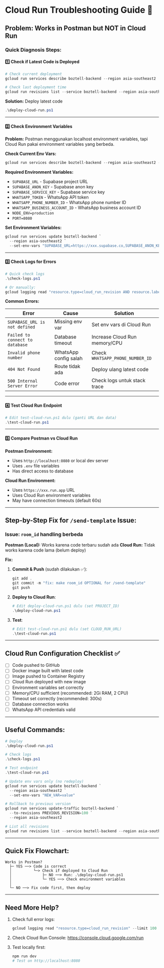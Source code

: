 # Cloud Run Troubleshooting Guide 🔧

## Problem: Works in Postman but NOT in Cloud Run

### Quick Diagnosis Steps:

#### 1️⃣ Check if Latest Code is Deployed
```powershell
# Check current deployment
gcloud run services describe boztell-backend --region asia-southeast2

# Check last deployment time
gcloud run revisions list --service boztell-backend --region asia-southeast2
```

**Solution:** Deploy latest code
```powershell
.\deploy-cloud-run.ps1
```

---

#### 2️⃣ Check Environment Variables

**Problem:** Postman menggunakan localhost environment variables, tapi Cloud Run pakai environment variables yang berbeda.

**Check Current Env Vars:**
```powershell
gcloud run services describe boztell-backend --region asia-southeast2 --format yaml
```

**Required Environment Variables:**
- `SUPABASE_URL` - Supabase project URL
- `SUPABASE_ANON_KEY` - Supabase anon key
- `SUPABASE_SERVICE_KEY` - Supabase service key
- `WHATSAPP_TOKEN` - WhatsApp API token
- `WHATSAPP_PHONE_NUMBER_ID` - WhatsApp phone number ID
- `WHATSAPP_BUSINESS_ACCOUNT_ID` - WhatsApp business account ID
- `NODE_ENV=production`
- `PORT=8080`

**Set Environment Variables:**
```powershell
gcloud run services update boztell-backend `
  --region asia-southeast2 `
  --set-env-vars "SUPABASE_URL=https://xxx.supabase.co,SUPABASE_ANON_KEY=xxx,WHATSAPP_TOKEN=xxx"
```

---

#### 3️⃣ Check Logs for Errors

```powershell
# Quick check logs
.\check-logs.ps1

# Or manually:
gcloud logging read "resource.type=cloud_run_revision AND resource.labels.service_name=boztell-backend" --limit 50
```

**Common Errors:**

| Error | Cause | Solution |
|-------|-------|----------|
| `SUPABASE_URL is not defined` | Missing env var | Set env vars di Cloud Run |
| `Failed to connect to database` | Database timeout | Increase Cloud Run memory/CPU |
| `Invalid phone number` | WhatsApp config salah | Check `WHATSAPP_PHONE_NUMBER_ID` |
| `404 Not Found` | Route tidak ada | Deploy ulang latest code |
| `500 Internal Server Error` | Code error | Check logs untuk stack trace |

---

#### 4️⃣ Test Cloud Run Endpoint

```powershell
# Edit test-cloud-run.ps1 dulu (ganti URL dan data)
.\test-cloud-run.ps1
```

---

#### 5️⃣ Compare Postman vs Cloud Run

**Postman Environment:**
- Uses `http://localhost:8080` or local dev server
- Uses `.env` file variables
- Has direct access to database

**Cloud Run Environment:**
- Uses `https://xxx.run.app` URL
- Uses Cloud Run environment variables
- May have connection timeouts (default 60s)

---

## Step-by-Step Fix for `/send-template` Issue:

### Issue: `room_id` handling berbeda

**Postman (Local):** Works karena code terbaru sudah ada
**Cloud Run:** Tidak works karena code lama (belum deploy)

**Fix:**

1. **Commit & Push** (sudah dilakukan ✅):
   ```powershell
   git add .
   git commit -m "fix: make room_id OPTIONAL for /send-template"
   git push
   ```

2. **Deploy to Cloud Run**:
   ```powershell
   # Edit deploy-cloud-run.ps1 dulu (set PROJECT_ID)
   .\deploy-cloud-run.ps1
   ```

3. **Test**:
   ```powershell
   # Edit test-cloud-run.ps1 dulu (set CLOUD_RUN_URL)
   .\test-cloud-run.ps1
   ```

---

## Cloud Run Configuration Checklist ✅

- [ ] Code pushed to GitHub
- [ ] Docker image built with latest code
- [ ] Image pushed to Container Registry
- [ ] Cloud Run deployed with new image
- [ ] Environment variables set correctly
- [ ] Memory/CPU sufficient (recommended: 2Gi RAM, 2 CPU)
- [ ] Timeout set correctly (recommended: 300s)
- [ ] Database connection works
- [ ] WhatsApp API credentials valid

---

## Useful Commands:

```powershell
# Deploy
.\deploy-cloud-run.ps1

# Check logs
.\check-logs.ps1

# Test endpoint
.\test-cloud-run.ps1

# Update env vars only (no redeploy)
gcloud run services update boztell-backend `
  --region asia-southeast2 `
  --set-env-vars "NEW_VAR=value"

# Rollback to previous version
gcloud run services update-traffic boztell-backend `
  --to-revisions PREVIOUS_REVISION=100 `
  --region asia-southeast2

# List all revisions
gcloud run revisions list --service boztell-backend --region asia-southeast2
```

---

## Quick Fix Flowchart:

```
Works in Postman? 
  ├─ YES ──> Code is correct
  │          └─> Check if deployed to Cloud Run
  │              ├─ NO ──> Run: .\deploy-cloud-run.ps1
  │              └─ YES ──> Check environment variables
  │
  └─ NO ──> Fix code first, then deploy
```

---

## Need More Help?

1. Check full error logs:
   ```powershell
   gcloud logging read "resource.type=cloud_run_revision" --limit 100
   ```

2. Check Cloud Run Console:
   https://console.cloud.google.com/run

3. Test locally first:
   ```powershell
   npm run dev
   # Test on http://localhost:8080
   ```
